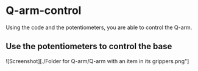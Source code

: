 # Q-arm-control
Using the code and the potentiometers, you are able to control the Q-arm.

## Use the potentiometers to control the base
![Screenshot][./Folder for Q-arm/Q-arm with an item in its grippers.png"]

